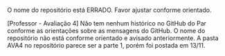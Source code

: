 O nome do repositório está ERRADO. Favor ajustar conforme orientado.


[Professor - Avaliação 4] Não tem nenhum histórico no GitHub do Par conforme as orientações sobre as mensagens do GitHub. O nome do repositório não está conforme orientado e avisado anteriormente. A pasta AVA4 no repositório parece ser a parte 1, porém foi postada em 13/11.
